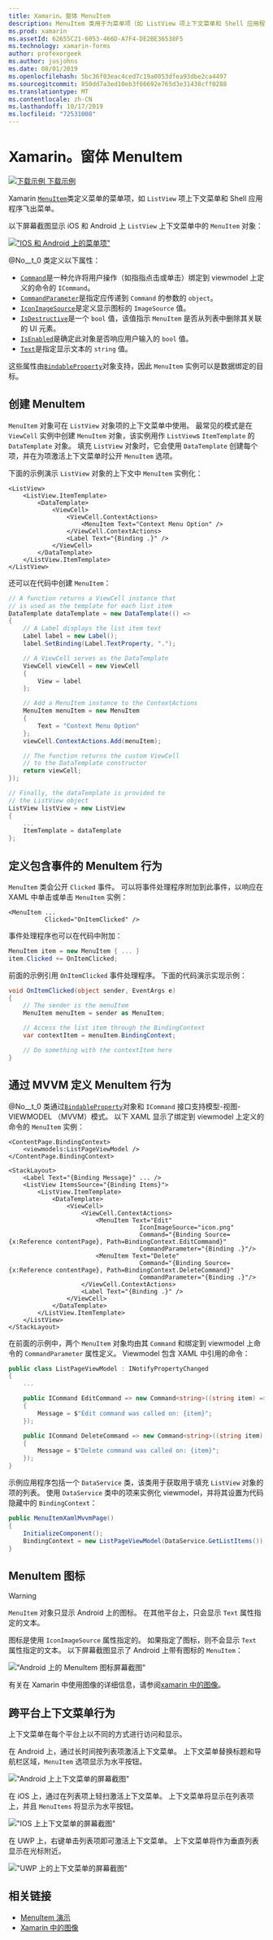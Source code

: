 ```yaml
---
title: Xamarin。窗体 MenuItem
description: MenuItem 类用于为菜单项（如 ListView 项上下文菜单和 Shell 应用程序飞出菜单）创建菜单项。
ms.prod: xamarin
ms.assetId: 62655C21-6053-466D-A7F4-DE2BE36538F5
ms.technology: xamarin-forms
author: profexorgeek
ms.author: jusjohns
ms.date: 08/01/2019
ms.openlocfilehash: 5bc36f03eac4ced7c19a0053dfea93dbe2ca4497
ms.sourcegitcommit: 850dd7a3ed10eb3f66692e765d3e31438cff0288
ms.translationtype: MT
ms.contentlocale: zh-CN
ms.lasthandoff: 10/17/2019
ms.locfileid: "72531008"
---
```

# <a name="xamarinforms-menuitem"></a>Xamarin。窗体 MenuItem

[![下载示例](~/media/shared/download.png) 下载示例](https://docs.microsoft.com/samples/xamarin/xamarin-forms-samples/userinterface-menuitemdemos/)

Xamarin [`MenuItem`](xref:Xamarin.Forms.MenuItem)类定义菜单的菜单项，如 `ListView` 项上下文菜单和 Shell 应用程序飞出菜单。

以下屏幕截图显示 iOS 和 Android 上 `ListView` 上下文菜单中的 `MenuItem` 对象：

[!["IOS 和 Android 上的菜单项"](menuitem-images/menuitem-demo-cropped.png "IOS 和 Android 上的菜单项")](menuitem-images/menuitem-demo-full.png#lightbox "IOS 和 Android 上的菜单项 full image")

@No__t_0 类定义以下属性：

* [`Command`](xref:Xamarin.Forms.MenuItem.Command)是一种允许将用户操作（如指指点击或单击）绑定到 viewmodel 上定义的命令的 `ICommand`。
* [`CommandParameter`](xref:Xamarin.Forms.MenuItem.CommandParameter)是指定应传递到 `Command` 的参数的 `object`。
* [`IconImageSource`](xref:Xamarin.Forms.MenuItem.IconImageSource)是定义显示图标的 `ImageSource` 值。
* [`IsDestructive`](xref:Xamarin.Forms.MenuItem.IsDestructive)是一个 `bool` 值，该值指示 `MenuItem` 是否从列表中删除其关联的 UI 元素。
* [`IsEnabled`](xref:Xamarin.Forms.MenuItem.IsEnabled)是确定此对象是否响应用户输入的 `bool` 值。
* [`Text`](xref:Xamarin.Forms.MenuItem.Text)是指定显示文本的 `string` 值。

这些属性由[`BindableProperty`](xref:Xamarin.Forms.BindableProperty)对象支持，因此 `MenuItem` 实例可以是数据绑定的目标。

## <a name="create-a-menuitem"></a>创建 MenuItem

`MenuItem` 对象可在 `ListView` 对象项的上下文菜单中使用。 最常见的模式是在 `ViewCell` 实例中创建 `MenuItem` 对象，该实例用作 `ListView`s `ItemTemplate` 的 `DataTemplate` 对象。 填充 `ListView` 对象时，它会使用 `DataTemplate` 创建每个项，并在为项激活上下文菜单时公开 `MenuItem` 选项。

下面的示例演示 `ListView` 对象的上下文中 `MenuItem` 实例化：

```xaml
<ListView>
    <ListView.ItemTemplate>
        <DataTemplate>
            <ViewCell>
                <ViewCell.ContextActions>
                    <MenuItem Text="Context Menu Option" />
                </ViewCell.ContextActions>
                <Label Text="{Binding .}" />
            </ViewCell>
        </DataTemplate>
    </ListView.ItemTemplate>
</ListView>
```

还可以在代码中创建 `MenuItem`：

```csharp
// A function returns a ViewCell instance that
// is used as the template for each list item
DataTemplate dataTemplate = new DataTemplate(() =>
{
    // A Label displays the list item text
    Label label = new Label();
    label.SetBinding(Label.TextProperty, ".");

    // A ViewCell serves as the DataTemplate
    ViewCell viewCell = new ViewCell
    {
        View = label
    };

    // Add a MenuItem instance to the ContextActions
    MenuItem menuItem = new MenuItem
    {
        Text = "Context Menu Option"
    };
    viewCell.ContextActions.Add(menuItem);

    // The function returns the custom ViewCell
    // to the DataTemplate constructor
    return viewCell;
});

// Finally, the dataTemplate is provided to
// the ListView object
ListView listView = new ListView
{
    ...
    ItemTemplate = dataTemplate
};
```

## <a name="define-menuitem-behavior-with-events"></a>定义包含事件的 MenuItem 行为

`MenuItem` 类会公开 `Clicked` 事件。 可以将事件处理程序附加到此事件，以响应在 XAML 中单击或单击 `MenuItem` 实例：

```xaml
<MenuItem ...
          Clicked="OnItemClicked" />
```

事件处理程序也可以在代码中附加：

```csharp
MenuItem item = new MenuItem { ... }
item.Clicked += OnItemClicked;
```

前面的示例引用 `OnItemClicked` 事件处理程序。 下面的代码演示实现示例：

```csharp
void OnItemClicked(object sender, EventArgs e)
{
    // The sender is the menuItem
    MenuItem menuItem = sender as MenuItem;

    // Access the list item through the BindingContext
    var contextItem = menuItem.BindingContext;

    // Do something with the contextItem here
}
```

## <a name="define-menuitem-behavior-with-mvvm"></a>通过 MVVM 定义 MenuItem 行为

@No__t_0 类通过[`BindableProperty`](xref:Xamarin.Forms.BindableProperty)对象和 `ICommand` 接口支持模型-视图-VIEWMODEL （MVVM）模式。 以下 XAML 显示了绑定到 viewmodel 上定义的命令的 `MenuItem` 实例：

```xaml
<ContentPage.BindingContext>
    <viewmodels:ListPageViewModel />
</ContentPage.BindingContext>

<StackLayout>
    <Label Text="{Binding Message}" ... />
    <ListView ItemsSource="{Binding Items}">
        <ListView.ItemTemplate>
            <DataTemplate>
                <ViewCell>
                    <ViewCell.ContextActions>
                        <MenuItem Text="Edit"
                                    IconImageSource="icon.png"
                                    Command="{Binding Source={x:Reference contentPage}, Path=BindingContext.EditCommand}"
                                    CommandParameter="{Binding .}"/>
                        <MenuItem Text="Delete"
                                    Command="{Binding Source={x:Reference contentPage}, Path=BindingContext.DeleteCommand}"
                                    CommandParameter="{Binding .}"/>
                    </ViewCell.ContextActions>
                    <Label Text="{Binding .}" />
                </ViewCell>
            </DataTemplate>
        </ListView.ItemTemplate>
    </ListView>
</StackLayout>
```

在前面的示例中，两个 `MenuItem` 对象均由其 `Command` 和绑定到 viewmodel 上命令的 `CommandParameter` 属性定义。 Viewmodel 包含 XAML 中引用的命令：

```csharp
public class ListPageViewModel : INotifyPropertyChanged
{
    ...

    public ICommand EditCommand => new Command<string>((string item) =>
    {
        Message = $"Edit command was called on: {item}";
    });

    public ICommand DeleteCommand => new Command<string>((string item) =>
    {
        Message = $"Delete command was called on: {item}";
    });
}
```

示例应用程序包括一个 `DataService` 类，该类用于获取用于填充 `ListView` 对象的项的列表。 使用 `DataService` 类中的项来实例化 viewmodel，并将其设置为代码隐藏中的 `BindingContext`：

```csharp
public MenuItemXamlMvvmPage()
{
    InitializeComponent();
    BindingContext = new ListPageViewModel(DataService.GetListItems());
}
```

## <a name="menuitem-icons"></a>MenuItem 图标

> [!WARNING]
> `MenuItem` 对象只显示 Android 上的图标。 在其他平台上，只会显示 `Text` 属性指定的文本。

 图标是使用 `IconImageSource` 属性指定的。 如果指定了图标，则不会显示 `Text` 属性指定的文本。 以下屏幕截图显示了 Android 上带有图标的 `MenuItem`：

!["Android 上的 MenuItem 图标屏幕截图"](menuitem-images/menuitem-android-icon.png "Android 上菜单菜单的屏幕截图")

有关在 Xamarin 中使用图像的详细信息，请参阅[xamarin 中的图像](~/xamarin-forms/user-interface/images.md)。

## <a name="cross-platform-context-menu-behavior"></a>跨平台上下文菜单行为

上下文菜单在每个平台上以不同的方式进行访问和显示。

在 Android 上，通过长时间按列表项激活上下文菜单。 上下文菜单替换标题和导航栏区域，`MenuItem` 选项显示为水平按钮。

!["Android 上上下文菜单的屏幕截图"](menuitem-images/menuitem-android-icon.png "Android 上上下文菜单的屏幕截图")

在 iOS 上，通过在列表项上轻扫激活上下文菜单。 上下文菜单将显示在列表项上，并且 `MenuItems` 将显示为水平按钮。

!["IOS 上上下文菜单的屏幕截图"](menuitem-images/menuitem-ios-contextmenu.png "IOS 上上下文菜单的屏幕截图")

在 UWP 上，右键单击列表项即可激活上下文菜单。 上下文菜单将作为垂直列表显示在光标附近。

!["UWP 上的上下文菜单的屏幕截图"](menuitem-images/menuitem-uwp.png "UWP 上的上下文菜单的屏幕截图")

## <a name="related-links"></a>相关链接

* [MenuItem 演示](https://docs.microsoft.com/samples/xamarin/xamarin-forms-samples/userinterface-menuitemdemos/)
* [Xamarin 中的图像](~/xamarin-forms/user-interface/images.md)
